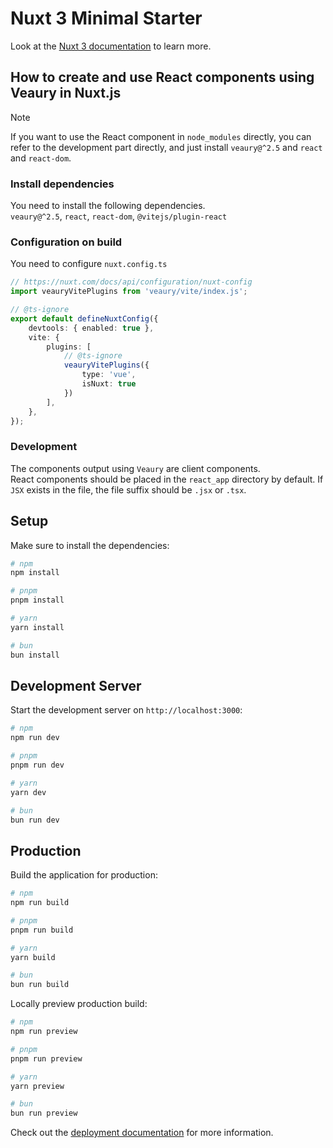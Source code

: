 # Nuxt 3 Minimal Starter

Look at the [Nuxt 3 documentation](https://nuxt.com/docs/getting-started/introduction) to learn more.

## How to create and use React components using Veaury in Nuxt.js
> [!NOTE]
>
> If you want to use the React component in `node_modules` directly, you can refer to the development part directly, and just install `veaury@^2.5` and `react` and `react-dom`.

### Install dependencies
You need to install the following dependencies.  
`veaury@^2.5`, `react`, `react-dom`, `@vitejs/plugin-react`

### Configuration on build
You need to configure `nuxt.config.ts`
```ts
// https://nuxt.com/docs/api/configuration/nuxt-config
import veauryVitePlugins from 'veaury/vite/index.js';

// @ts-ignore
export default defineNuxtConfig({
    devtools: { enabled: true },
    vite: {
        plugins: [
            // @ts-ignore
            veauryVitePlugins({
                type: 'vue',
                isNuxt: true
            })
        ],
    },
});
```

### Development
The components output using `Veaury` are client components.   
React components should be placed in the `react_app` directory by default. If `JSX` exists in the file, the file suffix should be `.jsx` or `.tsx`.

## Setup

Make sure to install the dependencies:

```bash
# npm
npm install

# pnpm
pnpm install

# yarn
yarn install

# bun
bun install
```

## Development Server

Start the development server on `http://localhost:3000`:

```bash
# npm
npm run dev

# pnpm
pnpm run dev

# yarn
yarn dev

# bun
bun run dev
```

## Production

Build the application for production:

```bash
# npm
npm run build

# pnpm
pnpm run build

# yarn
yarn build

# bun
bun run build
```

Locally preview production build:

```bash
# npm
npm run preview

# pnpm
pnpm run preview

# yarn
yarn preview

# bun
bun run preview
```

Check out the [deployment documentation](https://nuxt.com/docs/getting-started/deployment) for more information.
